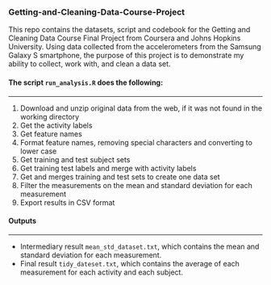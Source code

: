 ### Getting-and-Cleaning-Data-Course-Project
This repo contains the datasets, script and codebook for the Getting and Cleaning Data Course Final Project from Coursera and Johns Hopkins University. 
Using data collected from the accelerometers from the Samsung Galaxy S smartphone, the purpose of this project is to demonstrate my ability to collect, work with, and clean a data set.

#### The script `run_analysis.R` does the following:
---
1. Download and unzip original data from the web, if it was not found in the working directory
2. Get the activity labels
3. Get feature names 
4. Format feature names, removing special characters and converting to lower case
5. Get training and test subject sets
6. Get training test labels and merge with activity labels 
7. Get and merges training and test sets to create one data set
8. Filter the measurements on the mean and standard deviation for each measurement
9. Export results in CSV format

#### Outputs
---
* Intermediary result `mean_std_dataset.txt`, which contains the mean and standard deviation for each measurement.
* Final result `tidy_dateset.txt`, which contains the average of each measurement for each activity and each subject.
